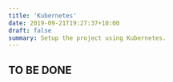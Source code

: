 ```yaml
---
title: 'Kubernetes'
date: 2019-09-21T19:27:37+10:00
draft: false
summary: Setup the project using Kubernetes.
---
```


## TO BE DONE
